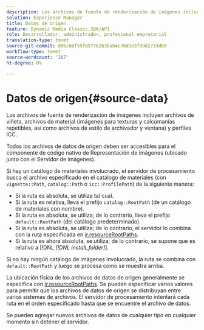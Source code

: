 ```yaml
---
description: Los archivos de fuente de renderización de imágenes incluyen archivos de viñeta, archivos de material (imágenes para texturas y calcomanías repetibles, así como archivos de estilo de archivador y ventana) y perfiles ICC.
solution: Experience Manager
title: Datos de origen
feature: Dynamic Media Classic,SDK/API
role: Desarrollador, administrador, profesional empresarial
translation-type: tm+mt
source-git-commit: d0bc88f55f857762b3bab4c76d1e3f3dd2733d60
workflow-type: tm+mt
source-wordcount: '267'
ht-degree: 0%

---
```



# Datos de origen{#source-data}

Los archivos de fuente de renderización de imágenes incluyen archivos de viñeta, archivos de material (imágenes para texturas y calcomanías repetibles, así como archivos de estilo de archivador y ventana) y perfiles ICC.

Todos los archivos de datos de origen deben ser accesibles para el componente de código nativo de Representación de imágenes (ubicado junto con el Servidor de imágenes).

Si hay un catálogo de materiales involucrado, el servidor de procesamiento busca el archivo especificado en el catálogo de materiales (con `vignette::Path`, `catalog::Path` o `icc::ProfilePath`) de la siguiente manera:

* Si la ruta es absoluta, se utiliza tal cual.
* Si la ruta es relativa, lleva el prefijo `catalog::RootPath` (de un catálogo de materiales con nombre).
* Si la ruta es absoluta, se utiliza; de lo contrario, lleva el prefijo `default::RootPath` (del catálogo predeterminado).
* Si la ruta es absoluta, se utiliza; de lo contrario, el servidor lo combina con la ruta especificada en [ir.resourceRootPaths](../../../../../../ir-api/server-admin/image-rendering-api-ref/c-ir-server-administration/c-ir-configuration-settings-reference/c-ir-resource-root-folders.md#concept-39a34d2239934079bb396e1bf568a9c2).
* Si la ruta es ahora absoluta, se utiliza; de lo contrario, se supone que es relativo a [!DNL *[!DNL install_folder]*].

Si no hay ningún catálogo de imágenes involucrado, la ruta se combina con `default::RootPath` y luego se procesa como se muestra arriba.

La ubicación física de los archivos de datos de origen generalmente se especifica con [ir.resourceRootPaths](../../../../../../ir-api/server-admin/image-rendering-api-ref/c-ir-server-administration/c-ir-configuration-settings-reference/c-ir-resource-root-folders.md#concept-39a34d2239934079bb396e1bf568a9c2). Se pueden especificar varios valores para permitir que los archivos de datos de origen se distribuyan entre varios sistemas de archivos. El servidor de procesamiento intentará cada ruta en el orden especificado hasta que se encuentre el archivo de datos.

Se pueden agregar nuevos archivos de datos de cualquier tipo en cualquier momento sin detener el servidor.
